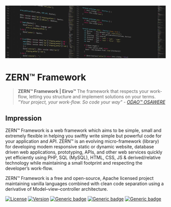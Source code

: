 [<img src="_o/www/banner.png"/>](https://eirvo.org/zern/)

# ZERN™ Framework

> **ZERN™ Framework | Eirvo™**
> The framework that respects your work-flow, letting you structure and implement solutions on your terms.
> *"Your project, your work-flow. So code your way" - <cite>[ODAO™ OSAWERE](https://www.osawere.com)</cite>*



## Impression

ZERN™ Framework is a web framework which aims to be simple, small and extremely flexible in helping you swiftly write simple but powerful code for your application and API. ZERN™ is an evolving micro-framework (library) for developing modem responsive static or dynamic website, database driven web applications, prototyping, APIs, and other web services quickly yet efficiently using PHP, SQL (MySQL), HTML, CSS, JS & derived/relative technology while maintaining a small footprint and respecting the developer’s work-flow.

ZERN™ Framework is a free and open-source, Apache licensed project maintaining vanilla languages combined with clean code separation using a derivative of Model–view–controller architecture.

[![License](https://img.shields.io/badge/License-Apache%202.0-red.svg)](https://github.com/eirvo/zern/blob/master/LICENSE)
[![Version](https://img.shields.io/badge/Version-PreAlpha-blue.svg)](https://github.com/eirvo/zern/releases/latest)
[![Generic badge](https://img.shields.io/badge/Creator-ODAO™%20OSAWERE-green.svg)](https://www.osawere.com/)
[![Generic badge](https://img.shields.io/badge/Wiki-Read-1abc9c.svg)](https://github.com/eirvo/zern/wiki)
[![Generic badge](https://img.shields.io/badge/Support-allo@eirvo.com-yellow.svg)](https://www.eirvo.com/support)